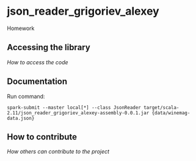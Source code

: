 # json_reader_grigoriev_alexey

Homework

## Accessing the library

*How to access the code*

## Documentation

Run command:

`spark-submit --master local[*] --class JsonReader target/scala-2.11/json_reader_grigoriev_alexey-assembly-0.0.1.jar {data/winemag-data.json}`


## How to contribute

*How others can contribute to the project*
